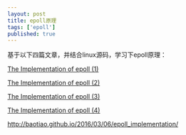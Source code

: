 ```yaml
---
layout: post
title: epoll原理
tags: ['epoll']
published: true
---
```



基于以下四篇文章，并结合linux源码，学习下epoll原理：

[The Implementation of epoll (1)](https://idndx.com/2014/09/01/the-implementation-of-epoll-1/)

[The Implementation of epoll (2)](https://idndx.com/2014/09/02/the-implementation-of-epoll-2/)

[The Implementation of epoll (3)](https://idndx.com/2014/09/22/the-implementation-of-epoll-3/)

[The Implementation of epoll (4)](https://idndx.com/2015/07/08/the-implementation-of-epoll-4/)


<!--more-->


http://baotiao.github.io/2016/03/06/epoll_implementation/